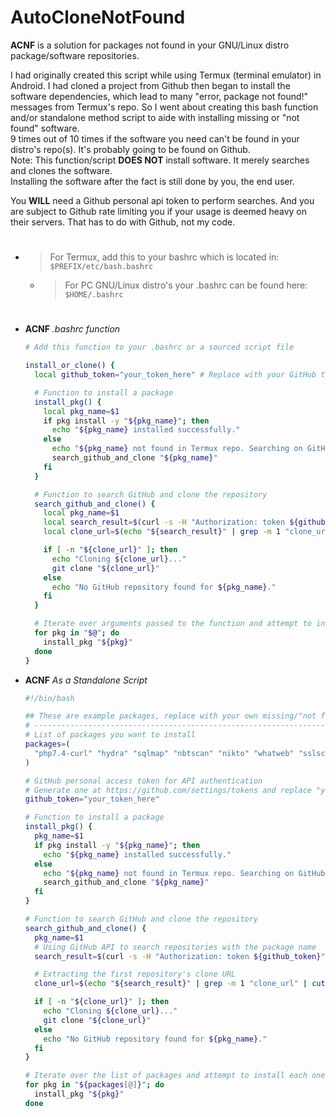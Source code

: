 # AutoCloneNotFound
**ACNF** is a solution for packages not found in your GNU/Linux distro package/software repositories.

I had originally created this script while using Termux (terminal emulator) in Android.
I had cloned a project from Github then began to install the software dependencies,
which lead to many "error, package not found!" messages from Termux's repo.
So I went about creating this bash function and/or standalone method script
to aide with installing missing or "not found" software. <br>
9 times out of 10 times if the software you need can't be found in your distro's repo(s).
It's probably going to be found on Github. <br>
Note: This function/script
**DOES NOT** install software. It merely searches and clones the software. <br>
Installing the software after the fact is still done by you, the end user. <br>

You **WILL** need a Github personal api token to perform searches.
And you are subject to Github rate limiting you if your usage is deemed heavy on their servers.
That has to do with Github, not my code.
#
- > For Termux, add this to your bashrc which is located in: `$PREFIX/etc/bash.bashrc` <br>
   - > For PC GNU/Linux distro's your .bashrc can be found here: `$HOME/.bashrc`
#


- **ACNF** _.bashrc function_
  ```sh
  # Add this function to your .bashrc or a sourced script file

  install_or_clone() {
    local github_token="your_token_here" # Replace with your GitHub token

    # Function to install a package
    install_pkg() {
      local pkg_name=$1
      if pkg install -y "${pkg_name}"; then
        echo "${pkg_name} installed successfully."
      else
        echo "${pkg_name} not found in Termux repo. Searching on GitHub..."
        search_github_and_clone "${pkg_name}"
      fi
    }

    # Function to search GitHub and clone the repository
    search_github_and_clone() {
      local pkg_name=$1
      local search_result=$(curl -s -H "Authorization: token ${github_token}" "https://api.github.com/search/repositories?q=${pkg_name}+in:name&sort=stars&order=desc")
      local clone_url=$(echo "${search_result}" | grep -m 1 "clone_url" | cut -d '"' -f 4)

      if [ -n "${clone_url}" ]; then
        echo "Cloning ${clone_url}..."
        git clone "${clone_url}"
      else
        echo "No GitHub repository found for ${pkg_name}."
      fi
    }

    # Iterate over arguments passed to the function and attempt to install each one
    for pkg in "$@"; do
      install_pkg "${pkg}"
    done
  }
  ```

- **ACNF** _As a Standalone Script_
  ```bash
  #!/bin/bash

  ## These are example packages, replace with your own missing/"not found" packages ##
  # -------------------------------------------------------------------------------- #
  # List of packages you want to install
  packages=(
    "php7.4-curl" "hydra" "sqlmap" "nbtscan" "nikto" "whatweb" "sslscan" "jq" "golang" "adb" "xsltproc" "ldapscripts" "libssl-dev" "python-pip" "xvfb" "urlcrazy" "iputils-ping" "enum4linux" "dnsutils" # add the rest of your "package's not found" here
  )

  # GitHub personal access token for API authentication
  # Generate one at https://github.com/settings/tokens and replace "your_token_here" with it
  github_token="your_token_here"

  # Function to install a package
  install_pkg() {
    pkg_name=$1
    if pkg install -y "${pkg_name}"; then
      echo "${pkg_name} installed successfully."
    else
      echo "${pkg_name} not found in Termux repo. Searching on GitHub..."
      search_github_and_clone "${pkg_name}"
    fi
  }

  # Function to search GitHub and clone the repository
  search_github_and_clone() {
    pkg_name=$1
    # Using GitHub API to search repositories with the package name
    search_result=$(curl -s -H "Authorization: token ${github_token}" "https://api.github.com/search/repositories?q=${pkg_name}+in:name&sort=stars&order=desc")

    # Extracting the first repository's clone URL
    clone_url=$(echo "${search_result}" | grep -m 1 "clone_url" | cut -d '"' -f 4)

    if [ -n "${clone_url}" ]; then
      echo "Cloning ${clone_url}..."
      git clone "${clone_url}"
    else
      echo "No GitHub repository found for ${pkg_name}."
    fi
  }

  # Iterate over the list of packages and attempt to install each one
  for pkg in "${packages[@]}"; do
    install_pkg "${pkg}"
  done
  ```
  
